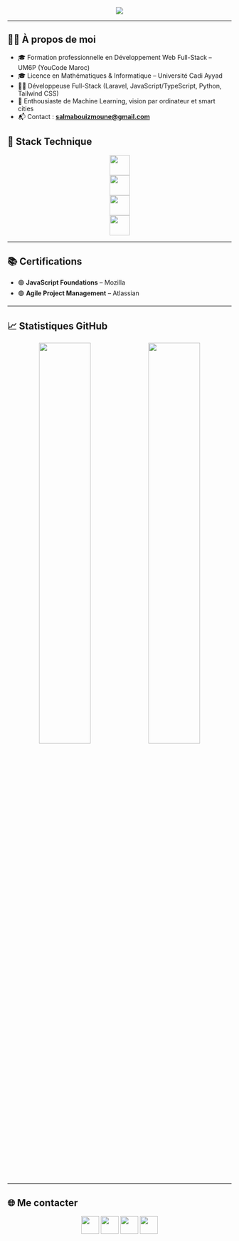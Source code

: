 <p align="center">
  <img src="https://readme-typing-svg.herokuapp.com?font=Fira+Code&size=25&duration=3000&pause=1000&color=F78407&center=true&vCenter=true&width=435&lines=Hi+%F0%9F%91%8B%2C+I'm+Salma+Bouizmoune;Full-Stack+Web+Developer;" />
</p>

---

## 👩‍💻 À propos de moi

- 🎓 Formation professionnelle en Développement Web Full-Stack – UM6P (YouCode Maroc)
- 🎓 Licence en Mathématiques & Informatique – Université Cadi Ayyad  
- 👩‍💻 Développeuse Full-Stack (Laravel, JavaScript/TypeScript, Python, Tailwind CSS) 
- 🤖 Enthousiaste de Machine Learning, vision par ordinateur et smart cities
- 📬 Contact : **salmabouizmoune@gmail.com**

## 🧰 Stack Technique

<p align="center">
  <img src="https://skillicons.dev/icons?i=js,ts,php,py,java,cpp,c,html,css,sql" height="45" />
  <br />
  <img src="https://skillicons.dev/icons?i=laravel,react,bootstrap,tailwind,figma,latex" height="45" />
  <br />
  <img src="https://skillicons.dev/icons?i=mysql,postgres,git,github,linux,GitLab" height="45" />
  <br />
  <img src="https://skillicons.dev/icons?i=trello,jira" height="45" />
</p>

---

## 📚 Certifications

- 🟢 **JavaScript Foundations** – Mozilla  
- 🟢 **Agile Project Management** – Atlassian  

---

## 📈 Statistiques GitHub

<p align="center">
  <img src="https://github-readme-stats.vercel.app/api?username=BouizmouneSalma&theme=gruvbox&show_icons=true&hide_title=true&count_private=true" width="48%" />
  <img src="https://github-readme-stats.vercel.app/api/top-langs/?username=BouizmouneSalma&layout=compact&theme=gruvbox" width="48%" />
</p>

---

## 🌐 Me contacter

<p align="center">
  <a href="mailto:salmabouizmoune@gmail.com"><img src="https://skillicons.dev/icons?i=gmail" height="40" /></a>
  <a href="https://www.linkedin.com/in/salma-bouizmoune/"><img src="https://skillicons.dev/icons?i=linkedin" height="40" /></a>
  <a href="https://github.com/BouizmouneSalma"><img src="https://skillicons.dev/icons?i=github" height="40" /></a>
  <a href="https://discord.com/users/salma-bouizmoune"><img src="https://skillicons.dev/icons?i=discord" height="40" /></a>
</p>
